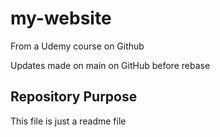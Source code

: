 # my-website
From a Udemy course on Github

Updates made on main on GitHub before rebase

## Repository Purpose

This file is just a readme file
